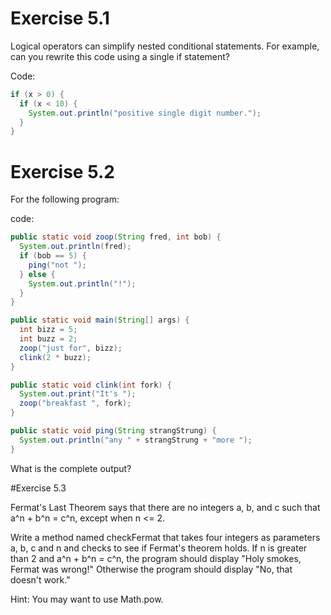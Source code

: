 # Exercise 5.1

Logical operators can simplify nested conditional statements.
For example, can you rewrite this code using a single if statement?

Code:
```java
if (x > 0) {
  if (x < 10) {
    System.out.println("positive single digit number.");
  }
}
```

# Exercise 5.2

For the following program:

code:

```java
public static void zoop(String fred, int bob) {
  System.out.println(fred);
  if (bob == 5) {
    ping("not ");
  } else {
    System.out.println("!");
  }
}

public static void main(String[] args) {
  int bizz = 5;
  int buzz = 2;
  zoop("just for", bizz);
  clink(2 * buzz);
}

public static void clink(int fork) {
  System.out.print("It's ");
  zoop("breakfast ", fork);
}

public static void ping(String strangStrung) {
  System.out.println("any " + strangStrung + "more ");
}


```

What is the complete output?

#Exercise 5.3

Fermat's Last Theorem says that there are no integers a, b,
and c such that a^n + b^n = c^n, except when n <= 2.

Write a method named checkFermat that takes four integers as parameters 
a, b, c and n  and checks to see if Fermat's theorem holds. If n is greater
than 2 and a^n + b^n = c^n, the program should display "Holy smokes, Fermat
was wrong!" Otherwise the program should display "No, that doesn't work."

Hint: You may want to use Math.pow.
